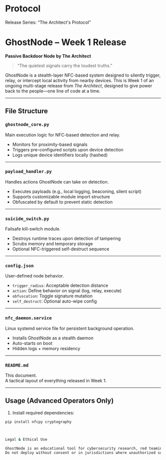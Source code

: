 # Protocol
Release Series: “The Architect's Protocol”


# GhostNode – Week 1 Release  
**Passive Backdoor Node by The Architect**

> “The quietest signals carry the loudest truths.”

GhostNode is a stealth-layer NFC-based system designed to silently trigger, relay, or intercept local activity from nearby devices. This is Week 1 of an ongoing multi-stage release from *The Architect*, designed to give power back to the people—one line of code at a time.

---

## File Structure

### `ghostnode_core.py`  
Main execution logic for NFC-based detection and relay.
- Monitors for proximity-based signals
- Triggers pre-configured scripts upon device detection
- Logs unique device identifiers locally (hashed)

---

### `payload_handler.py`  
Handles actions GhostNode can take on detection.
- Executes payloads (e.g., local logging, beaconing, silent script)
- Supports customizable module import structure
- Obfuscated by default to prevent static detection

---

### `suicide_switch.py`  
Failsafe kill-switch module.
- Destroys runtime traces upon detection of tampering
- Scrubs memory and temporary storage
- Optional NFC-triggered self-destruct sequence

---

### `config.json`  
User-defined node behavior.
- `trigger_radius`: Acceptable detection distance
- `action`: Define behavior on signal (log, relay, execute)
- `obfuscation`: Toggle signature mutation
- `self_destruct`: Optional auto-wipe config

---

### `nfc_daemon.service`  
Linux systemd service file for persistent background operation.
- Installs GhostNode as a stealth daemon
- Auto-starts on boot
- Hidden logs + memory residency

---

### `README.md`  
This document.  
A tactical layout of everything released in Week 1.

---

## Usage (Advanced Operators Only)

1. Install required dependencies:
```bash
pip install nfcpy cryptography



Legal & Ethical Use

GhostNode is an educational tool for cybersecurity research, red teaming, and passive defense exploration.
Do not deploy without consent or in jurisdictions where unauthorized surveillance is illegal.

